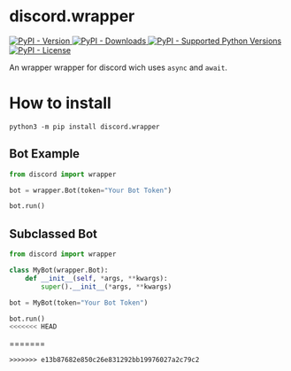 # discord.wrapper
<a href="https://pypi.org/project/discord.wrapper" traget="_blank">
    <img alt="PyPI - Version" src="https://img.shields.io/pypi/v/discord.wrapper">
</a>

<a href="https://pypi.org/project/discord.wrapper" traget="_blank">
	<img alt="PyPI - Downloads" src="https://pepy.tech/badge/discord.wrapper">
</a>

<a href="https://pypi.org/project/discord.wrapper" traget="_blank">
    <img alt="PyPI - Supported Python Versions" src="https://img.shields.io/pypi/pyversions/discord.wrapper.svg">
</a>

<a href="https://pypi.org/project/discord.wrapper" traget="_blank">
    <img alt="PyPI - License" src="https://img.shields.io/github/license/FrostiiWeeb/discord.wrapper">
</a>

An wrapper wrapper for discord wich uses `async` and `await`.

# How to install

```shell
python3 -m pip install discord.wrapper
```

## Bot Example
```python
from discord import wrapper

bot = wrapper.Bot(token="Your Bot Token")

bot.run()
```

## Subclassed Bot

```python
from discord import wrapper

class MyBot(wrapper.Bot):
	def __init__(self, *args, **kwargs):
		super().__init__(*args, **kwargs)

bot = MyBot(token="Your Bot Token")

bot.run()
<<<<<<< HEAD
```
=======
```
>>>>>>> e13b87682e850c26e831292bb19976027a2c79c2
